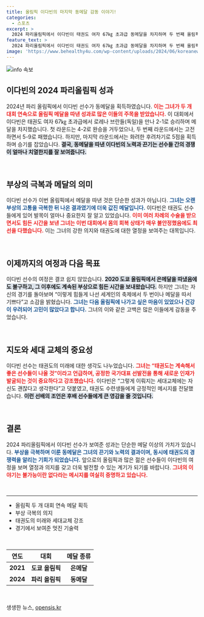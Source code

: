 ```yaml
---
title: 올림픽 이다빈의 마지막 동메달 감동 이야기!
categories:
  - 스포츠
excerpt: >
  2024 파리올림픽에서 이다빈이 태권도 여자 67㎏ 초과급 동메달을 차지하며 두 번째 올림픽 메달의 영광을 누렸다. 부상의 고통 속에서도 당당히 승리한 그녀의 감동적인 여정을 만나보세요!
feature_text: >
  2024 파리올림픽에서 이다빈이 태권도 여자 67㎏ 초과급 동메달을 차지하며 두 번째 올림픽 메달의 영광을 누렸다. 부상의 고통 속에서도 당당히 승리한 그녀의 감동적인 여정을 만나보세요!
image: 'https://www.behealthy4u.com/wp-content/uploads/2024/06/koreanews.jpg'
---
```


<p><img src="https://www.behealthy4u.com/wp-content/uploads/2024/06/koreanews.jpg" alt="info 속보" /></p>

<h2 data-ke-size="size26">이다빈의 2024 파리올림픽 성과</h2>

<p data-ke-size="size16">2024년 파리 올림픽에서 이다빈 선수가 동메달을 획득하였습니다. <b><span style="color: #ee2323;">이는 그녀가 두 개 대회 연속으로 올림픽 메달을 따낸 성과로 많은 이들의 주목을 받았습니다.</span></b> 이 대회에서 이다빈은 태권도 여자 67㎏ 초과급에서 로레나 브란들(독일)을 만나 2-1로 승리하며 메달을 차지했습니다. 첫 라운드는 4-2로 완승을 거두었으나, 두 번째 라운드에서는 고전하면서 5-9로 패했습니다. 하지만, 마지막 라운드에서는 화려한 후려차기로 5점을 획득하며 승기를 잡았습니다. <b><span style="background-color: #21538527;">결국, 동메달을 따낸 이다빈의 노력과 끈기는 선수들 간의 경쟁이 얼마나 치열한지를 잘 보여줍니다.</span></b></p>

<p data-ke-size="size16">&nbsp;</p>

<h2 data-ke-size="size26">부상의 극복과 메달의 의미</h2>

<p data-ke-size="size16">이다빈 선수가 이번 올림픽에서 메달을 따낸 것은 단순한 성과가 아닙니다. <b><span style="color: #1a5490;">그녀는 오랜 부상의 고통을 극복한 뒤 나온 결과였기에 더욱 값진 메달입니다.</span></b> 이다빈은 태권도 선수들에게 있어 발목이 얼마나 중요한지 잘 알고 있었습니다. <b><span style="color: #ee2323;">이미 여러 차례의 수술을 받으면서도 힘든 시간을 보낸 그녀는 이번 대회에서 몸의 회복 상태가 매우 불안정했음에도 최선을 다했습니다.</span></b> 이는 그녀의 강한 의지와 태권도에 대한 열정을 보여주는 대목입니다.</p>

<p data-ke-size="size16">&nbsp;</p>

<h2 data-ke-size="size26">이제까지의 여정과 다음 목표</h2>

<p data-ke-size="size16">이다빈 선수의 여정은 결코 쉽지 않았습니다. <b><span style="background-color: #21538527;">2020 도쿄 올림픽에서 은메달을 따냈음에도 불구하고, 그 이후에도 계속된 부상으로 힘든 시간을 보내왔습니다.</span></b> 하지만 그녀는 자신의 경기를 돌아보며 “이렇게 힘들게 나선 세계인의 축제에서 두 번이나 메달을 따서 기쁘다”고 소감을 밝혔습니다. <b><span style="color: #1a5490;">그녀는 다음 올림픽에 나가고 싶은 마음이 있었으나 건강이 우려되어 고민이 많았다고 합니다.</span></b> 그녀의 이와 같은 고백은 많은 이들에게 감동을 주었습니다.</p>

<p data-ke-size="size16">&nbsp;</p>

<h2 data-ke-size="size26">지도와 세대 교체의 중요성</h2>

<p data-ke-size="size16">이다빈 선수는 태권도의 미래에 대한 생각도 나누었습니다. <b><span style="color: #ee2323;">그녀는 “태권도는 계속해서 좋은 선수들이 나올 것”이라고 언급하며, 공정한 국가대표 선발전을 통해 새로운 인재가 발굴되는 것이 중요하다고 강조했습니다.</span></b> 이다빈은 “그렇게 이뤄지는 세대교체에는 자신도 괜찮다고 생각한다”고 덧붙였고, 태권도 수련생들에게 긍정적인 메시지를 전달했습니다. <b><span style="background-color: #21538527;">이런 선배의 조언은 후배 선수들에게 큰 영감을 줄 것입니다.</span></b></p>

<p data-ke-size="size16">&nbsp;</p>

<h2 data-ke-size="size26">결론</h2>

<p data-ke-size="size16">2024 파리올림픽에서 이다빈 선수가 보여준 성과는 단순한 메달 이상의 가치가 있습니다. <b><span style="color: #1a5490;">부상을 극복하며 이룬 동메달은 그녀의 끈기와 노력의 결과이며, 동시에 태권도의 경쟁력을 알리는 기회가 되었습니다.</span></b> 앞으로의 올림픽과 많은 젊은 선수들이 이다빈의 여정을 보며 열정과 의지를 갖고 더욱 발전할 수 있는 계기가 되기를 바랍니다. <b><span style="color: #ee2323;">그녀의 이야기는 불가능이란 없다라는 메시지를 여실히 증명하고 있습니다.</span></b></p>

<p data-ke-size="size16">&nbsp;</p>

<hr>

<ul>
    <li>올림픽 두 개 대회 연속 메달 획득</li>
    <li>부상 극복의 의지</li>
    <li>태권도의 미래와 세대교체 강조</li>
    <li>경기에서 보여준 멋진 기술력</li>
</ul>

<p data-ke-size="size16">&nbsp;</p>

<table>
    <thead>
        <tr>
            <th>연도</th>
            <th>대회</th>
            <th>메달 종류</th>
        </tr>
    </thead>
    <tbody>
        <tr>
            <td style="text-align: center; height: 17px;"><b>2021</b></td>
            <td style="text-align: center; height: 17px;"><b>도쿄 올림픽</b></td>
            <td style="text-align: center; height: 17px;"><b>은메달</b></td>
        </tr>
        <tr>
            <td style="text-align: center; height: 17px;"><b>2024</b></td>
            <td style="text-align: center; height: 17px;"><b>파리 올림픽</b></td>
            <td style="text-align: center; height: 17px;"><b>동메달</b></td>
        </tr>
    </tbody>
</table>

<p data-ke-size="size16">&nbsp;</p>
생생한 뉴스, <a href="https://opensis.kr" rel="dofollow">opensis.kr</a>



